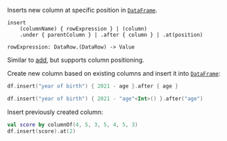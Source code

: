 [//]: # (title: insert)

<!---IMPORT org.jetbrains.kotlinx.dataframe.samples.api.Modify-->

Inserts new column at specific position in [`DataFrame`](DataFrame.md). 

```text
insert 
    (columnName) { rowExpression } | (column)
    .under { parentColumn } | .after { column } | .at(position)

rowExpression: DataRow.(DataRow) -> Value
```

Similar to [add](add.md), but supports column positioning.

Create new column based on existing columns and insert it into [`DataFrame`](DataFrame.md):

<!---FUN insert-->
<tabs>
<tab title="Properties">

```kotlin
df.insert("year of birth") { 2021 - age }.after { age }
```

</tab>
<tab title="Strings">

```kotlin
df.insert("year of birth") { 2021 - "age"<Int>() }.after("age")
```

</tab></tabs>
<inline-frame src="resources/org.jetbrains.kotlinx.dataframe.samples.api.Modify.insert.html" width="100%"/>
<!---END-->

Insert previously created column:

<!---FUN insertColumn-->

```kotlin
val score by columnOf(4, 5, 3, 5, 4, 5, 3)
df.insert(score).at(2)
```

<inline-frame src="resources/org.jetbrains.kotlinx.dataframe.samples.api.Modify.insertColumn.html" width="100%"/>
<!---END-->
